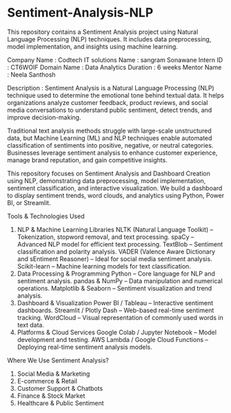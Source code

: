 # Sentiment-Analysis-NLP
This repository contains a Sentiment Analysis project using Natural Language Processing (NLP) techniques. It includes data preprocessing, model implementation, and insights using machine learning.

Company Name : Codtech IT solutions
Name : sangram Sonawane
Intern ID : CT6WOIF
Domain Name : Data Analytics
Duration : 6 weeks
Mentor Name : Neela Santhosh


Description :
Sentiment Analysis is a Natural Language Processing (NLP) technique used to determine the emotional tone behind textual data. It helps organizations analyze customer feedback, product reviews, and social media conversations to understand public sentiment, detect trends, and improve decision-making.

Traditional text analysis methods struggle with large-scale unstructured data, but Machine Learning (ML) and NLP techniques enable automated classification of sentiments into positive, negative, or neutral categories. Businesses leverage sentiment analysis to enhance customer experience, manage brand reputation, and gain competitive insights.

This repository focuses on Sentiment Analysis and Dashboard Creation using NLP, demonstrating data preprocessing, model implementation, sentiment classification, and interactive visualization. We build a dashboard to display sentiment trends, word clouds, and analytics using Python, Power BI, or Streamlit.

Tools & Technologies Used
1. NLP & Machine Learning Libraries
NLTK (Natural Language Toolkit) – Tokenization, stopword removal, and text processing.
spaCy – Advanced NLP model for efficient text processing.
TextBlob – Sentiment classification and polarity analysis.
VADER (Valence Aware Dictionary and sEntiment Reasoner) – Ideal for social media sentiment analysis.
Scikit-learn – Machine learning models for text classification.
2. Data Processing & Programming
Python – Core language for NLP and sentiment analysis.
pandas & NumPy – Data manipulation and numerical operations.
Matplotlib & Seaborn – Sentiment visualization and trend analysis.
3. Dashboard & Visualization
Power BI / Tableau – Interactive sentiment dashboards.
Streamlit / Plotly Dash – Web-based real-time sentiment tracking.
WordCloud – Visual representation of commonly used words in text data.
4. Platforms & Cloud Services
Google Colab / Jupyter Notebook – Model development and testing.
AWS Lambda / Google Cloud Functions – Deploying real-time sentiment analysis models.


Where We Use Sentiment Analysis?
1. Social Media & Marketing
2. E-commerce & Retail
3. Customer Support & Chatbots
4. Finance & Stock Market
5. Healthcare & Public Sentiment

